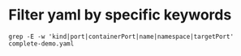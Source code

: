 # Filter yaml by specific keywords
```
grep -E -w 'kind|port|containerPort|name|namespace|targetPort' complete-demo.yaml
```
